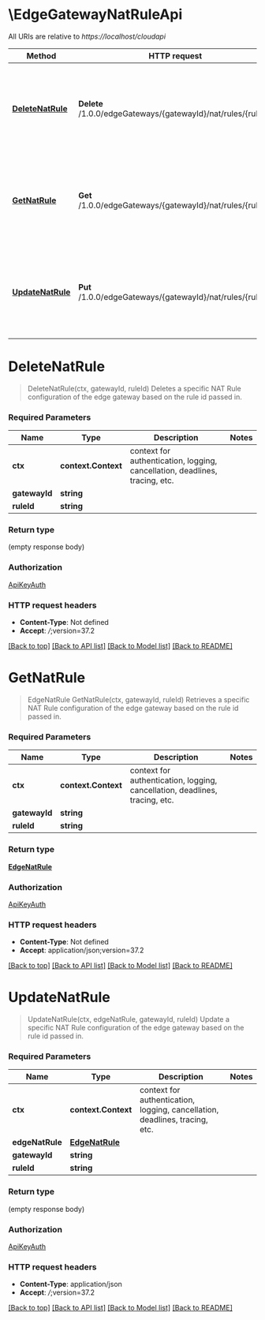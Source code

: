 # \EdgeGatewayNatRuleApi

All URIs are relative to *https://localhost/cloudapi*

Method | HTTP request | Description
------------- | ------------- | -------------
[**DeleteNatRule**](EdgeGatewayNatRuleApi.md#DeleteNatRule) | **Delete** /1.0.0/edgeGateways/{gatewayId}/nat/rules/{ruleId} | Deletes a specific NAT Rule configuration of the edge gateway based on the rule id passed in.
[**GetNatRule**](EdgeGatewayNatRuleApi.md#GetNatRule) | **Get** /1.0.0/edgeGateways/{gatewayId}/nat/rules/{ruleId} | Retrieves a specific NAT Rule configuration of the edge gateway based on the rule id passed in.
[**UpdateNatRule**](EdgeGatewayNatRuleApi.md#UpdateNatRule) | **Put** /1.0.0/edgeGateways/{gatewayId}/nat/rules/{ruleId} | Update a specific NAT Rule configuration of the edge gateway based on the rule id passed in.


# **DeleteNatRule**
> DeleteNatRule(ctx, gatewayId, ruleId)
Deletes a specific NAT Rule configuration of the edge gateway based on the rule id passed in.

### Required Parameters

Name | Type | Description  | Notes
------------- | ------------- | ------------- | -------------
 **ctx** | **context.Context** | context for authentication, logging, cancellation, deadlines, tracing, etc.
  **gatewayId** | **string**|  | 
  **ruleId** | **string**|  | 

### Return type

 (empty response body)

### Authorization

[ApiKeyAuth](../README.md#ApiKeyAuth)

### HTTP request headers

 - **Content-Type**: Not defined
 - **Accept**: *_/_*;version=37.2

[[Back to top]](#) [[Back to API list]](../README.md#documentation-for-api-endpoints) [[Back to Model list]](../README.md#documentation-for-models) [[Back to README]](../README.md)

# **GetNatRule**
> EdgeNatRule GetNatRule(ctx, gatewayId, ruleId)
Retrieves a specific NAT Rule configuration of the edge gateway based on the rule id passed in.

### Required Parameters

Name | Type | Description  | Notes
------------- | ------------- | ------------- | -------------
 **ctx** | **context.Context** | context for authentication, logging, cancellation, deadlines, tracing, etc.
  **gatewayId** | **string**|  | 
  **ruleId** | **string**|  | 

### Return type

[**EdgeNatRule**](EdgeNatRule.md)

### Authorization

[ApiKeyAuth](../README.md#ApiKeyAuth)

### HTTP request headers

 - **Content-Type**: Not defined
 - **Accept**: application/json;version=37.2

[[Back to top]](#) [[Back to API list]](../README.md#documentation-for-api-endpoints) [[Back to Model list]](../README.md#documentation-for-models) [[Back to README]](../README.md)

# **UpdateNatRule**
> UpdateNatRule(ctx, edgeNatRule, gatewayId, ruleId)
Update a specific NAT Rule configuration of the edge gateway based on the rule id passed in.

### Required Parameters

Name | Type | Description  | Notes
------------- | ------------- | ------------- | -------------
 **ctx** | **context.Context** | context for authentication, logging, cancellation, deadlines, tracing, etc.
  **edgeNatRule** | [**EdgeNatRule**](EdgeNatRule.md)|  | 
  **gatewayId** | **string**|  | 
  **ruleId** | **string**|  | 

### Return type

 (empty response body)

### Authorization

[ApiKeyAuth](../README.md#ApiKeyAuth)

### HTTP request headers

 - **Content-Type**: application/json
 - **Accept**: *_/_*;version=37.2

[[Back to top]](#) [[Back to API list]](../README.md#documentation-for-api-endpoints) [[Back to Model list]](../README.md#documentation-for-models) [[Back to README]](../README.md)

